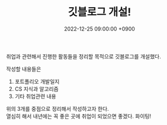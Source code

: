 ﻿---
title: 깃블로그 개설!
date: 2022-12-25 09:00:00 +0900
categories: [Diary]
tags: [MISC]
---

취업과 관련해서 진행한 활동들을 정리할 목적으로 깃블로그를 개설했다.

작성할 내용들은
1. 포트폴리오 개발일지
2. CS 지식과 알고리즘
3. 기타 취업관련 내용

위의 3개를 중점으로 정리해서 작성하고자 한다.  
열심히 해서 내년에는 꼭 좋은 곳에 취업이 되었으면 좋겠다. 화이팅!
